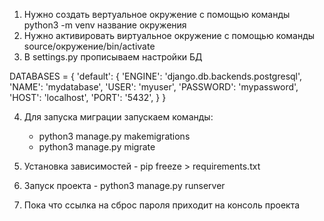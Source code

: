 1. Нужно создать вертуальное окружение с помощью команды python3 -m venv название окружения
2. Нужно активировать виртуальное окружение с помощью команды source/окружение/bin/activate
3. В settings.py прописываем настройки БД

DATABASES = {
    'default': {
        'ENGINE': 'django.db.backends.postgresql',
        'NAME': 'mydatabase',
        'USER': 'myuser',
        'PASSWORD': 'mypassword',
        'HOST': 'localhost',
        'PORT': '5432',
    }
}

4. Для запуска мигрaции запускаем комaнды: 
    - python3 manage.py makemigrations 
    - python3 manage.py migrate

5. Установка зависимостей - pip freeze > requirements.txt
 
6. Запуск проекта - python3 manage.py runserver

7. Пока что ссылка на сброс пароля приходит на консоль проекта 